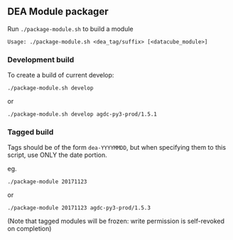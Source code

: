 ## DEA Module packager

Run `./package-module.sh` to build a module

    Usage: ./package-module.sh <dea_tag/suffix> [<datacube_module>]

### Development build

To create a build of current develop:

    ./package-module.sh develop

or

    ./package-module.sh develop agdc-py3-prod/1.5.1


### Tagged build

Tags should be of the form `dea-YYYYMMDD`, but when specifying them to
this script, use ONLY the date portion.

eg.

    ./package-module 20171123

or

    ./package-module 20171123 agdc-py3-prod/1.5.3




(Note that tagged modules will be frozen: write permission is self-revoked on completion)

